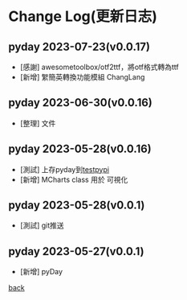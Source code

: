# Change Log(更新日志)
## pyday 2023-07-23(v0.0.17)
- [感謝] awesometoolbox/otf2ttf，將otf格式轉為ttf
- [新增] 䌓簡英轉換功能模組 ChangLang

## pyday 2023-06-30(v0.0.16)
- [整理] 文件

## pyday 2023-05-28(v0.0.16)
- [測試] 上存pyday到[testpypi](https://test.pypi.org/project/pyday-AnsonCar/)
- [新增] MCharts class 用於 可視化

## pyday 2023-05-28(v0.0.1)
- [測試] git推送

## pyday 2023-05-27(v0.0.1)
- [新增] pyDay

[back](https://github.com/AnsonCar)